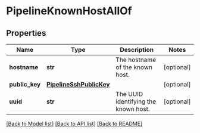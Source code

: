 # PipelineKnownHostAllOf

## Properties
Name | Type | Description | Notes
------------ | ------------- | ------------- | -------------
**hostname** | **str** | The hostname of the known host. | [optional] 
**public_key** | [**PipelineSshPublicKey**](PipelineSshPublicKey.md) |  | [optional] 
**uuid** | **str** | The UUID identifying the known host. | [optional] 

[[Back to Model list]](../README.md#documentation-for-models) [[Back to API list]](../README.md#documentation-for-api-endpoints) [[Back to README]](../README.md)


